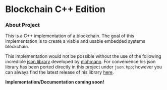 # Blockchain C++ Edition

### About Project
This is a C++ implementation of a blockchain. 
The goal of this implementation is to create a viable and usable embedded systems
blockchain.

This implementation would not be possible without the use of the following incredible
[json library](https://github.com/nlohmann/json) 
developed by [nlohmann](https://github.com/nlohmann). For convenience his json library
has been ported directly in this project under `json.hpp`; however you can always find
the latest release of his library [here](https://github.com/nlohmann/json/releases).

**Implementation/Documentation coming soon!**
